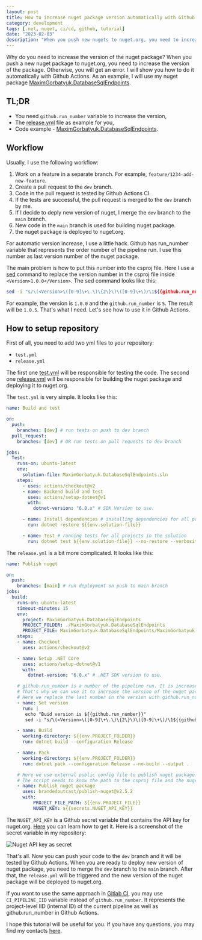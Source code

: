 ```yaml
---
layout: post
title: How to increase nuget package version automatically with Github Actions
category: development
tags: [.net, nuget, ci/cd, github, tutorial]
date: "2023-02-03"
description: "When you push new nugets to nuget.org, you need to increase the version of the package. This article describes how to do it automatically with Github Actions."
---
```


Why do you need to increase the version of the nuget package? When you push a new nuget package to nuget.org, you need to increase the version of the package. Otherwise, you will get an error. I will show you how to do it automatically with Github Actions. As an example, I will use my nuget package [MaximGorbatyuk.DatabaseSqlEndpoints](https://github.com/maximgorbatyuk/MaximGorbatyuk.DatabaseSqlEndpoints).

## TL;DR

- You need `github.run_number` variable to increase the version,
- The [release.yml](https://github.com/maximgorbatyuk/MaximGorbatyuk.DatabaseSqlEndpoints/blob/dev/.github/workflows/release.yml) file as example for you,
- Code example - [MaximGorbatyuk.DatabaseSqlEndpoints](https://github.com/maximgorbatyuk/MaximGorbatyuk.DatabaseSqlEndpoints).

## Workflow

Usually, I use the following workflow:

1. Work on a feature in a separate branch. For example, `feature/1234-add-new-feature`.
2. Create a pull request to the `dev` branch.
3. Code in the pull request is tested by Github Actions CI.
4. If the tests are successful, the pull request is merged to the `dev` branch by me.
5. If I decide to deply new version of nuget, I merge the `dev` branch to the `main` branch.
6. New code in the `main` branch is used for building nuget package.
7. the nuget package is deployed to nuget.org.

For automatic version increase, I use a little hack. Github has run_number variable that represents the order number of the pipeline run. I use this number as last version number of the nuget package.

The main problem is how to put this number into the csproj file. Here I use a [sed](https://www.geeksforgeeks.org/sed-command-in-linux-unix-with-examples/) command to replace the version number in the csproj file inside `<Version>1.0.0</Version>`. The sed command looks like this:

```bash
sed -i "s/\(<Version>\([0-9]\+\.\)\{2\}\)\([0-9]\+\)/\1${{github.run_number}}/" ${{env.PROJECT_FILE}}
```
For example, the version is `1.0.0` and the `github.run_number` is `5`. The result will be `1.0.5`. That's what I need. Let's see how to use it in Github Actions.

## How to setup repository

First of all, you need to add two yml files to your repository:

- `test.yml`
- `release.yml`

The first one [test.yml](https://github.com/maximgorbatyuk/MaximGorbatyuk.DatabaseSqlEndpoints/blob/dev/.github/workflows/test.yml) will be responsible for testing the code. The second one [release.yml](https://github.com/maximgorbatyuk/MaximGorbatyuk.DatabaseSqlEndpoints/blob/dev/.github/workflows/release.yml) will be responsible for building the nuget package and deploying it to nuget.org.

The `test.yml` is very simple. It looks like this:

```yml
name: Build and test

on:
  push:
    branches: [dev] # run tests on push to dev branch
  pull_request:
    branches: [dev] # OR run tests on pull requests to dev branch

jobs:
  Test:
    runs-on: ubuntu-latest
    env:
      solution-file: MaximGorbatyuk.DatabaseSqlEndpoints.sln
    steps:
      - uses: actions/checkout@v2
      - name: Backend build and test
        uses: actions/setup-dotnet@v1
        with:
          dotnet-version: "6.0.x" # SDK Version to use.

      - name: Install dependencies # installing dependencies for all projects in the solution
        run: dotnet restore ${{env.solution-file}}

      - name: Test # running tests for all projects in the solution
        run: dotnet test ${{env.solution-file}} --no-restore --verbosity normal
```

The `release.yml` is a bit more complicated. It looks like this:

```yml
name: Publish nuget

on:
  push:
    branches: [main] # run deployment on push to main branch
jobs:
  build:
    runs-on: ubuntu-latest
    timeout-minutes: 15
    env:
      project: MaximGorbatyuk.DatabaseSqlEndpoints
      PROJECT_FOLDER: ./MaximGorbatyuk.DatabaseSqlEndpoints
      PROJECT_FILE: MaximGorbatyuk.DatabaseSqlEndpoints/MaximGorbatyuk.DatabaseSqlEndpoints.csproj
    steps:
    - name: Checkout
      uses: actions/checkout@v2

    - name: Setup .NET Core
      uses: actions/setup-dotnet@v1
      with:
        dotnet-version: "6.0.x" # .NET SDK version to use.

    # github.run_number is a number of the pipeline run. It is increased automatically.
    # That's why we can use it to increase the version of the nuget package.
    # Here we replace the last number in the version with github.run_number.
    - name: Set version
      run: |
       echo "Buid version is ${{github.run_number}}"
       sed -i "s/\(<Version>\([0-9]\+\.\)\{2\}\)\([0-9]\+\)/\1${{github.run_number}}/" ${{env.PROJECT_FILE}}

    - name: Build
      working-directory: ${{env.PROJECT_FOLDER}}
      run: dotnet build --configuration Release

    - name: Pack
      working-directory: ${{env.PROJECT_FOLDER}}
      run: dotnet pack --configuration Release --no-build --output .

    # Here we use external public config file to publish nuget package.
    # The script needs to know the path to the csproj file and the nuget API key.
    - name: Publish nuget package
      uses: brandedoutcast/publish-nuget@v2.5.2
      with:
          PROJECT_FILE_PATH: ${{env.PROJECT_FILE}}
          NUGET_KEY: ${{secrets.NUGET_API_KEY}}
```

The `NUGET_API_KEY` is a Github secret variable that contains the API key for nuget.org. [Here](https://learn.microsoft.com/en-us/nuget/nuget-org/publish-a-package) you can learn how to get it. Here is a screenshot of the secret variable in my repository:

![Nuget API key as secret](/images/blog/development/2023-02-03/github_secrets.png)

That's all. Now you can push your code to the `dev` branch and it will be tested by Github Actions. When you are ready to deploy new version of nuget package, you need to merge the `dev` branch to the `main` branch. After that, the `release.yml` will be triggered and the new version of the nuget package will be deployed to nuget.org.

If you want to use the same approach in [Gitlab CI](https://docs.gitlab.com/ee/ci/variables/predefined_variables.html), you may use `CI_PIPELINE_IID` variable instead of `github.run_number`. It represents the project-level IID (internal ID) of the current pipeline as well as github.run_number in Github Actions.

I hope this tutorial will be useful for you. If you have any questions, you may find my contacts [here](https://maximgorbatyuk.com/about/#where-you-can-find-me).
